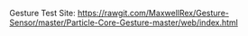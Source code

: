 Gesture Test Site: https://rawgit.com/MaxwellRex/Gesture-Sensor/master/Particle-Core-Gesture-master/web/index.html

